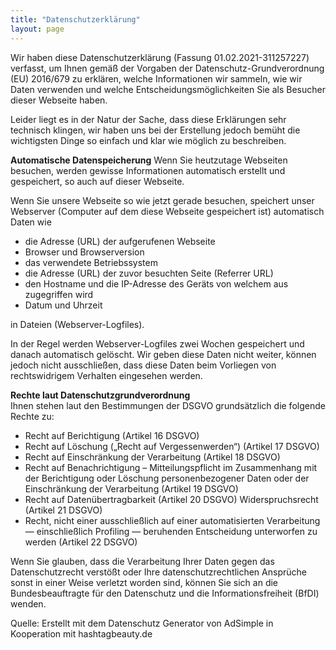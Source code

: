 ```yaml
---
title: "Datenschutzerklärung"
layout: page
---
```


Wir haben diese Datenschutzerklärung (Fassung 01.02.2021-311257227) verfasst, um Ihnen gemäß der Vorgaben der Datenschutz-Grundverordnung (EU) 2016/679 zu erklären, welche Informationen wir sammeln, wie wir Daten verwenden und welche Entscheidungsmöglichkeiten Sie als Besucher dieser Webseite haben.

Leider liegt es in der Natur der Sache, dass diese Erklärungen sehr technisch klingen, wir haben uns bei der Erstellung jedoch bemüht die wichtigsten Dinge so einfach und klar wie möglich zu beschreiben.

**Automatische Datenspeicherung**
Wenn Sie heutzutage Webseiten besuchen, werden gewisse Informationen automatisch erstellt und gespeichert, so auch auf dieser Webseite.

Wenn Sie unsere Webseite so wie jetzt gerade besuchen, speichert unser Webserver (Computer auf dem diese Webseite gespeichert ist) automatisch Daten wie

- die Adresse (URL) der aufgerufenen Webseite
- Browser und Browserversion
- das verwendete Betriebssystem
- die Adresse (URL) der zuvor besuchten Seite (Referrer URL)
- den Hostname und die IP-Adresse des Geräts von welchem aus zugegriffen wird
- Datum und Uhrzeit

in Dateien (Webserver-Logfiles).

In der Regel werden Webserver-Logfiles zwei Wochen gespeichert und danach automatisch gelöscht. Wir geben diese Daten nicht weiter, können jedoch nicht ausschließen, dass diese Daten beim Vorliegen von rechtswidrigem Verhalten eingesehen werden.

**Rechte laut Datenschutzgrundverordnung**  
Ihnen stehen laut den Bestimmungen der DSGVO grundsätzlich die folgende Rechte zu:

- Recht auf Berichtigung (Artikel 16 DSGVO)
- Recht auf Löschung („Recht auf Vergessenwerden“) (Artikel 17 DSGVO)
- Recht auf Einschränkung der Verarbeitung (Artikel 18 DSGVO)
- Recht auf Benachrichtigung – Mitteilungspflicht im Zusammenhang mit der Berichtigung oder Löschung personenbezogener Daten oder der Einschränkung der Verarbeitung (Artikel 19 DSGVO)
- Recht auf Datenübertragbarkeit (Artikel 20 DSGVO)
Widerspruchsrecht (Artikel 21 DSGVO)
- Recht, nicht einer ausschließlich auf einer automatisierten Verarbeitung — einschließlich Profiling — beruhenden Entscheidung unterworfen zu werden (Artikel 22 DSGVO)

Wenn Sie glauben, dass die Verarbeitung Ihrer Daten gegen das Datenschutzrecht verstößt oder Ihre datenschutzrechtlichen Ansprüche sonst in einer Weise verletzt worden sind, können Sie sich an die Bundesbeauftragte für den Datenschutz und die Informationsfreiheit (BfDI) wenden.

Quelle: Erstellt mit dem Datenschutz Generator von AdSimple in Kooperation mit hashtagbeauty.de
